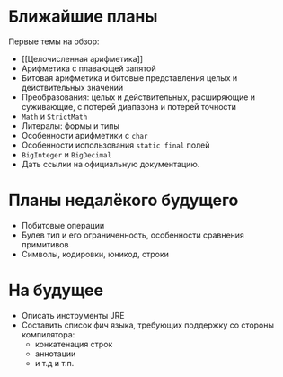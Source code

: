 
# Ближайшие планы
Первые темы на обзор:
* [[Целочисленная арифметика]]
* Арифметика с плавающей запятой 
* Битовая арифметика и битовые представления целых и действительных значений
* Преобразования: целых и действительных, расширяющие и суживающие, с потерей диапазона и потерей точности
* `Math` и `StrictMath`
* Литералы: формы и типы
* Особенности арифметики с `char`
* Особенности использования `static final` полей
* `BigInteger` и `BigDecimal`
* Дать ссылки на официальную документацию.

# Планы недалёкого будущего

- Побитовые операции
- Булев тип и его ограниченность, особенности сравнения примитивов
- Символы, кодировки, юникод, строки

# На будущее
- Описать инструменты JRE
- Составить список фич языка, требующих поддержку со стороны компилятора:
	- конкатенация строк
	- аннотации
	- и т.д и т.п.